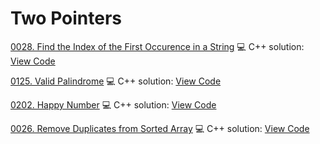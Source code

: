 # Two Pointers


[0028. Find the Index of the First Occurence in a String](https://leetcode.com/problems/find-the-index-of-the-first-occurence-in-a-string/)
💻 C++ solution: [View Code](../Problems/0028.Find-the-Index-of-the-First-Occurence-in-a-String/0028.Find-the-Index-of-the-First-Occurence-in-a-String.cpp)

[0125. Valid Palindrome](https://leetcode.com/problems/valid-palindrome/)
💻 C++ solution: [View Code](../Problems/0125.Valid-Palindrome/0125.Valid-Palindrome.cpp)

[0202. Happy Number](https://leetcode.com/problems/happy-number/)
💻 C++ solution: [View Code](../Problems/0202.Happy-Number/0202.Happy-Number.cpp)

[0026. Remove Duplicates from Sorted Array](https://leetcode.com/problems/remove-duplicates-from-sorted-array/)
💻 C++ solution: [View Code](../Problems/0026.remove-duplicates-from-sorted-array/0026.remove-duplicates-from-sorted-array.cpp)

